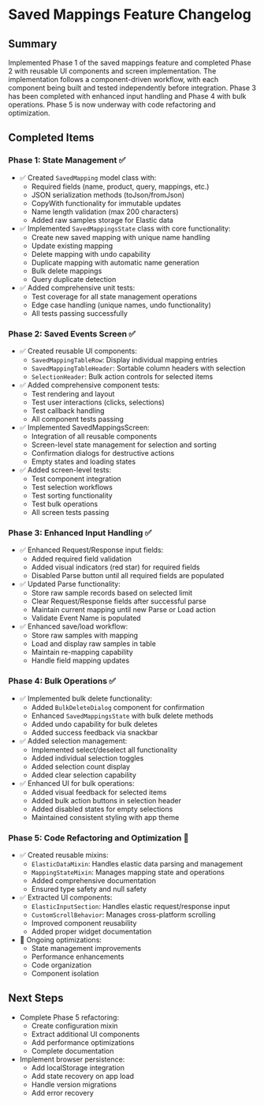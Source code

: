 # Saved Mappings Feature Changelog

## Summary
Implemented Phase 1 of the saved mappings feature and completed Phase 2 with reusable UI components and screen implementation. The implementation follows a component-driven workflow, with each component being built and tested independently before integration. Phase 3 has been completed with enhanced input handling and Phase 4 with bulk operations. Phase 5 is now underway with code refactoring and optimization.

## Completed Items

### Phase 1: State Management ✅
- ✅ Created `SavedMapping` model class with:
  - Required fields (name, product, query, mappings, etc.)
  - JSON serialization methods (toJson/fromJson)
  - CopyWith functionality for immutable updates
  - Name length validation (max 200 characters)
  - Added raw samples storage for Elastic data
- ✅ Implemented `SavedMappingsState` class with core functionality:
  - Create new saved mapping with unique name handling
  - Update existing mapping
  - Delete mapping with undo capability
  - Duplicate mapping with automatic name generation
  - Bulk delete mappings
  - Query duplicate detection
- ✅ Added comprehensive unit tests:
  - Test coverage for all state management operations
  - Edge case handling (unique names, undo functionality)
  - All tests passing successfully

### Phase 2: Saved Events Screen ✅
- ✅ Created reusable UI components:
  - `SavedMappingTableRow`: Display individual mapping entries
  - `SavedMappingTableHeader`: Sortable column headers with selection
  - `SelectionHeader`: Bulk action controls for selected items
- ✅ Added comprehensive component tests:
  - Test rendering and layout
  - Test user interactions (clicks, selections)
  - Test callback handling
  - All component tests passing
- ✅ Implemented SavedMappingsScreen:
  - Integration of all reusable components
  - Screen-level state management for selection and sorting
  - Confirmation dialogs for destructive actions
  - Empty states and loading states
- ✅ Added screen-level tests:
  - Test component integration
  - Test selection workflows
  - Test sorting functionality
  - Test bulk operations
  - All screen tests passing

### Phase 3: Enhanced Input Handling ✅
- ✅ Enhanced Request/Response input fields:
  - Added required field validation
  - Added visual indicators (red star) for required fields
  - Disabled Parse button until all required fields are populated
- ✅ Updated Parse functionality:
  - Store raw sample records based on selected limit
  - Clear Request/Response fields after successful parse
  - Maintain current mapping until new Parse or Load action
  - Validate Event Name is populated
- ✅ Enhanced save/load workflow:
  - Store raw samples with mapping
  - Load and display raw samples in table
  - Maintain re-mapping capability
  - Handle field mapping updates

### Phase 4: Bulk Operations ✅
- ✅ Implemented bulk delete functionality:
  - Added `BulkDeleteDialog` component for confirmation
  - Enhanced `SavedMappingsState` with bulk delete methods
  - Added undo capability for bulk deletes
  - Added success feedback via snackbar
- ✅ Added selection management:
  - Implemented select/deselect all functionality
  - Added individual selection toggles
  - Added selection count display
  - Added clear selection capability
- ✅ Enhanced UI for bulk operations:
  - Added visual feedback for selected items
  - Added bulk action buttons in selection header
  - Added disabled states for empty selections
  - Maintained consistent styling with app theme

### Phase 5: Code Refactoring and Optimization 🚧
- ✅ Created reusable mixins:
  - `ElasticDataMixin`: Handles elastic data parsing and management
  - `MappingStateMixin`: Manages mapping state and operations
  - Added comprehensive documentation
  - Ensured type safety and null safety
- ✅ Extracted UI components:
  - `ElasticInputSection`: Handles elastic request/response input
  - `CustomScrollBehavior`: Manages cross-platform scrolling
  - Improved component reusability
  - Added proper widget documentation
- 🚧 Ongoing optimizations:
  - State management improvements
  - Performance enhancements
  - Code organization
  - Component isolation

## Next Steps
- Complete Phase 5 refactoring:
  - Create configuration mixin
  - Extract additional UI components
  - Add performance optimizations
  - Complete documentation
- Implement browser persistence:
  - Add localStorage integration
  - Add state recovery on app load
  - Handle version migrations
  - Add error recovery 